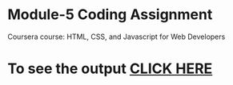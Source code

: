 
# Module-5 Coding Assignment

Coursera course: HTML, CSS, and Javascript for Web Developers

# To see the output [CLICK HERE](https://thantzinphyo-op.github.io/Assignment/Module-5/index.html)
